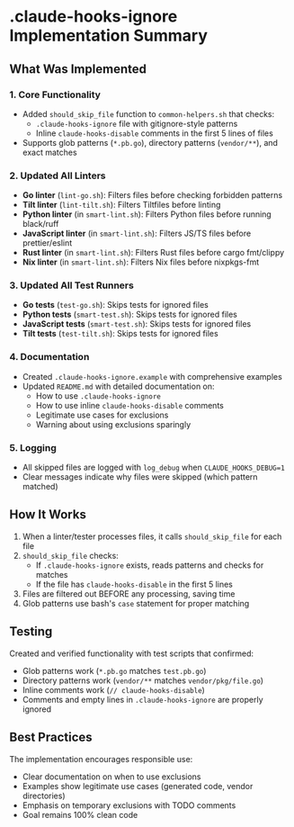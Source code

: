 # .claude-hooks-ignore Implementation Summary

## What Was Implemented

### 1. Core Functionality
- Added `should_skip_file` function to `common-helpers.sh` that checks:
  - `.claude-hooks-ignore` file with gitignore-style patterns
  - Inline `claude-hooks-disable` comments in the first 5 lines of files
- Supports glob patterns (`*.pb.go`), directory patterns (`vendor/**`), and exact matches

### 2. Updated All Linters
- **Go linter** (`lint-go.sh`): Filters files before checking forbidden patterns
- **Tilt linter** (`lint-tilt.sh`): Filters Tiltfiles before linting
- **Python linter** (in `smart-lint.sh`): Filters Python files before running black/ruff
- **JavaScript linter** (in `smart-lint.sh`): Filters JS/TS files before prettier/eslint
- **Rust linter** (in `smart-lint.sh`): Filters Rust files before cargo fmt/clippy
- **Nix linter** (in `smart-lint.sh`): Filters Nix files before nixpkgs-fmt

### 3. Updated All Test Runners
- **Go tests** (`test-go.sh`): Skips tests for ignored files
- **Python tests** (`smart-test.sh`): Skips tests for ignored files
- **JavaScript tests** (`smart-test.sh`): Skips tests for ignored files
- **Tilt tests** (`test-tilt.sh`): Skips tests for ignored files

### 4. Documentation
- Created `.claude-hooks-ignore.example` with comprehensive examples
- Updated `README.md` with detailed documentation on:
  - How to use `.claude-hooks-ignore`
  - How to use inline `claude-hooks-disable` comments
  - Legitimate use cases for exclusions
  - Warning about using exclusions sparingly

### 5. Logging
- All skipped files are logged with `log_debug` when `CLAUDE_HOOKS_DEBUG=1`
- Clear messages indicate why files were skipped (which pattern matched)

## How It Works

1. When a linter/tester processes files, it calls `should_skip_file` for each file
2. `should_skip_file` checks:
   - If `.claude-hooks-ignore` exists, reads patterns and checks for matches
   - If the file has `claude-hooks-disable` in the first 5 lines
3. Files are filtered out BEFORE any processing, saving time
4. Glob patterns use bash's `case` statement for proper matching

## Testing

Created and verified functionality with test scripts that confirmed:
- Glob patterns work (`*.pb.go` matches `test.pb.go`)
- Directory patterns work (`vendor/**` matches `vendor/pkg/file.go`)
- Inline comments work (`// claude-hooks-disable`)
- Comments and empty lines in `.claude-hooks-ignore` are properly ignored

## Best Practices

The implementation encourages responsible use:
- Clear documentation on when to use exclusions
- Examples show legitimate use cases (generated code, vendor directories)
- Emphasis on temporary exclusions with TODO comments
- Goal remains 100% clean code